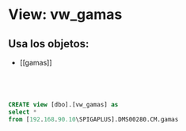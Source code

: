# View: vw_gamas

## Usa los objetos:
- [[gamas]]

```sql




CREATE view [dbo].[vw_gamas] as
select *
from [192.168.90.10\SPIGAPLUS].DMS00280.CM.gamas

```

